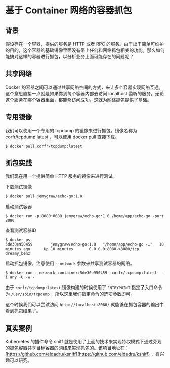 # 基于 Container 网络的容器抓包

## 背景

假设存在一个容器，提供的服务是 HTTP 或者 RPC 的服务。由于出于简单可维护的目的，这个容器的基础镜像里面没有带上任何和网络抓包相关的功能。那么如何能搞对这样的容器进行抓包，以分析业务上面可能存在的问题呢？

## 共享网络

Docker 的容器之间可以通过共享网络空间的方式，来让多个容器实现网络互通。这个意思直接一点就是如果你到每个容器内部去访问 localhost 监听的服务，无论这个服务在哪个容器里面，都能够访问成功。这就为网络抓包提供了基础。

## 专用镜像

我们可以使用一个专用的 tcpdump 的镜像来进行抓包。镜像名称为 corfr/tcpdump:latest ，可以使用 docker pull 直接下载。

```
$ docker pull corfr/tcpdump:latest
```

## 抓包实践

我们现在用一个提供简单 HTTP 服务的镜像来进行测试。

下载测试镜像

```
$ docker pull jemygraw/echo-go:1.0
```

启动测试容器

```
$ docker run -p 8080:8080 jemygraw/echo-go:1.0 /home/app/echo-go -port 8080
```

查看测试容器ID

```
$ docker ps
5de30e950459        jemygraw/echo-go:1.0   "/home/app/echo-go -…"   10 minutes ago      Up 10 minutes       0.0.0.0:8080->8080/tcp   dreamy_benz
```

启动抓包镜像，注意使用 `--network` 参数来共享测试容器的网络。

```
$ docker run --network container:5de30e950459  corfr/tcpdump:latest  -i any -U -w -
```

由于 `corfr/tcpdump:latest` 镜像构建的时候使用了 `ENTRYPOINT` 指定了入口命令为 `/usr/sbin/tcpdump` ，所以这里我们指定命令的选项参数即可。

这个时候我们可以尝试访问 `http://localhost:8080/` 就能够在抓包容器的输出中看到抓包结果了。

## 真实案例

Kubernetes 的插件命令 sniff 就是使用了上面的技术来实现特权模式下通过旁观的抓包容器共享目标容器的网络来实现抓包的。该项目地址在：[https://github.com/eldadru/ksniff](https://github.com/eldadru/ksniff) ，有兴趣可以研究。


